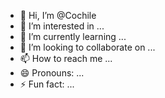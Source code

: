 - 👋 Hi, I’m @Cochile
- 👀 I’m interested in ...
- 🌱 I’m currently learning ...
- 💞️ I’m looking to collaborate on ...
- 📫 How to reach me ...
- 😄 Pronouns: ...
- ⚡ Fun fact: ...

<!---
Cochile/Cochile is a ✨ special ✨ repository because its `README.md` (this file) appears on your GitHub profile.
You can click the Preview link to take a look at your changes.
--->
